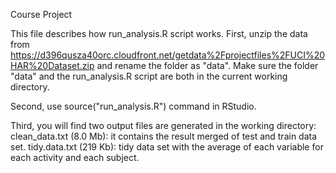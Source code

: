 Course Project

This file describes how run_analysis.R script works.
First, unzip the data from https://d396qusza40orc.cloudfront.net/getdata%2Fprojectfiles%2FUCI%20HAR%20Dataset.zip and rename the folder as "data".
Make sure the folder "data" and the run_analysis.R script are both in the current working directory.

Second, use source("run_analysis.R") command in RStudio.

Third, you will find two output files are generated in the working directory:
clean_data.txt (8.0 Mb): it contains the result merged of test and train data set.
tidy.data.txt (219 Kb):  tidy data set with the average of each variable for each activity and each subject.
